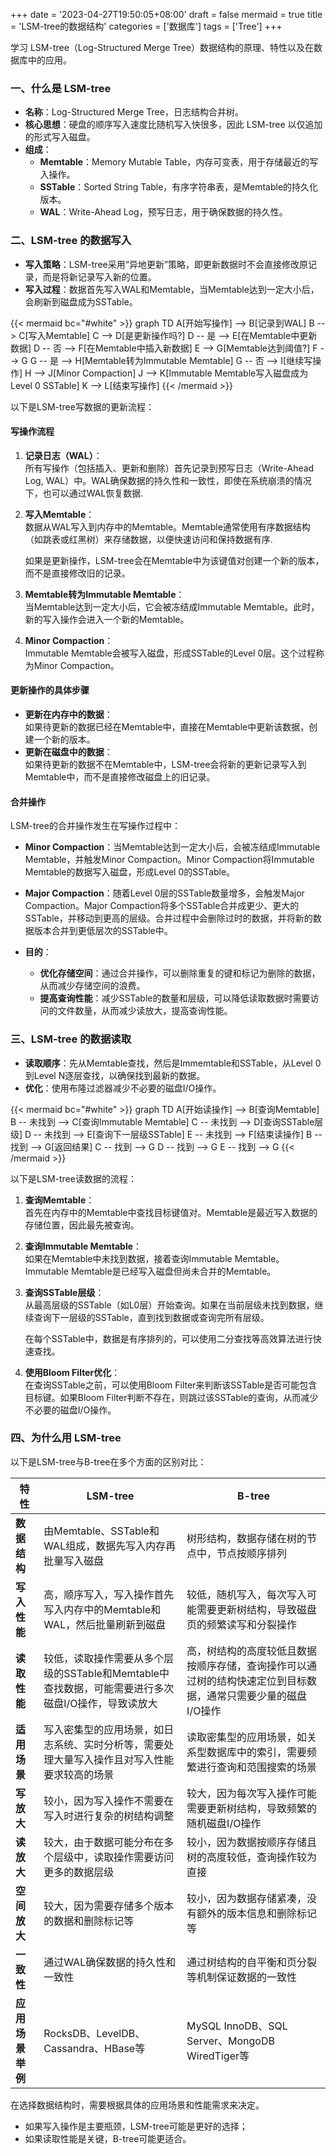 +++
date = '2023-04-27T19:50:05+08:00'
draft = false
mermaid = true
title = 'LSM-tree的数据结构'
categories = ['数据库']
tags = ['Tree']
+++

学习 LSM-tree（Log-Structured Merge Tree）数据结构的原理、特性以及在数据库中的应用。
<!--more-->


### 一、什么是 LSM-tree

- **名称**：Log-Structured Merge Tree，日志结构合并树。  
- **核心思想**：硬盘的顺序写入速度比随机写入快很多，因此 LSM-tree 以仅追加的形式写入磁盘。  
- **组成**：  
  * **Memtable**：Memory Mutable Table，内存可变表，用于存储最近的写入操作。
  * **SSTable**：Sorted String Table，有序字符串表，是Memtable的持久化版本。
  * **WAL**：Write-Ahead Log，预写日志，用于确保数据的持久性。

### 二、LSM-tree 的数据写入

- **写入策略**：LSM-tree采用“异地更新”策略，即更新数据时不会直接修改原记录，而是将新记录写入新的位置。
- **写入过程**：数据首先写入WAL和Memtable，当Memtable达到一定大小后，会刷新到磁盘成为SSTable。

{{< mermaid bc="#white" >}}
graph TD
    A[开始写操作] --> B[记录到WAL]
    B --> C[写入Memtable]
    C --> D[是更新操作吗?]
    D -- 是 --> E[在Memtable中更新数据]
    D -- 否 --> F[在Memtable中插入新数据]
    E --> G[Memtable达到阈值?]
    F --> G
    G -- 是 --> H[Memtable转为Immutable Memtable]
    G -- 否 --> I[继续写操作]
    H --> J[Minor Compaction]
    J --> K[Immutable Memtable写入磁盘成为Level 0 SSTable]
    K --> L[结束写操作]
{{< /mermaid >}}

以下是LSM-tree写数据的更新流程：

#### 写操作流程

1. **记录日志（WAL）**：  
   所有写操作（包括插入、更新和删除）首先记录到预写日志（Write-Ahead Log, WAL）中。WAL确保数据的持久性和一致性，即使在系统崩溃的情况下，也可以通过WAL恢复数据.

2. **写入Memtable**：  
   数据从WAL写入到内存中的Memtable。Memtable通常使用有序数据结构（如跳表或红黑树）来存储数据，以便快速访问和保持数据有序.

   如果是更新操作，LSM-tree会在Memtable中为该键值对创建一个新的版本，而不是直接修改旧的记录。

3. **Memtable转为Immutable Memtable**：  
   当Memtable达到一定大小后，它会被冻结成Immutable Memtable。此时，新的写入操作会进入一个新的Memtable。

4. **Minor Compaction**：  
   Immutable Memtable会被写入磁盘，形成SSTable的Level 0层。这个过程称为Minor Compaction。

#### 更新操作的具体步骤

* **更新在内存中的数据**：  
  如果待更新的数据已经在Memtable中，直接在Memtable中更新该数据，创建一个新的版本。
* **更新在磁盘中的数据**：  
  如果待更新的数据不在Memtable中，LSM-tree会将新的更新记录写入到Memtable中，而不是直接修改磁盘上的旧记录。

#### 合并操作

LSM-tree的合并操作发生在写操作过程中：  
- **Minor Compaction**：当Memtable达到一定大小后，会被冻结成Immutable Memtable，并触发Minor Compaction。Minor Compaction将Immutable Memtable的数据写入磁盘，形成Level 0的SSTable。
- **Major Compaction**：随着Level 0层的SSTable数量增多，会触发Major Compaction。Major Compaction将多个SSTable合并成更少、更大的SSTable，并移动到更高的层级。合并过程中会删除过时的数据，并将新的数据版本合并到更低层次的SSTable中。

- **目的**：  
  - **优化存储空间**：通过合并操作，可以删除重复的键和标记为删除的数据，从而减少存储空间的浪费。
  - **提高查询性能**：减少SSTable的数量和层级，可以降低读取数据时需要访问的文件数量，从而减少读放大，提高查询性能。

### 三、LSM-tree 的数据读取

* **读取顺序**：先从Memtable查找，然后是Immemtable和SSTable，从Level 0到Level N逐层查找，以确保找到最新的数据。
* **优化**：使用布隆过滤器减少不必要的磁盘I/O操作。

{{< mermaid bc="#white" >}}
graph TD
    A[开始读操作] --> B[查询Memtable]
    B -- 未找到 --> C[查询Immutable Memtable]
    C -- 未找到 --> D[查询SSTable层级]
    D -- 未找到 --> E[查询下一层级SSTable]
    E -- 未找到 --> F[结束读操作]
    B -- 找到 --> G[返回结果]
    C -- 找到 --> G
    D -- 找到 --> G
    E -- 找到 --> G
{{< /mermaid >}}

以下是LSM-tree读数据的流程：

1. **查询Memtable**：  
   首先在内存中的Memtable中查找目标键值对。Memtable是最近写入数据的存储位置，因此最先被查询。

2. **查询Immutable Memtable**：  
   如果在Memtable中未找到数据，接着查询Immutable Memtable。Immutable Memtable是已经写入磁盘但尚未合并的Memtable。

3. **查询SSTable层级**：  
   从最高层级的SSTable（如L0层）开始查询。如果在当前层级未找到数据，继续查询下一层级的SSTable，直到找到数据或查询完所有层级。

   在每个SSTable中，数据是有序排列的，可以使用二分查找等高效算法进行快速查找。

4. **使用Bloom Filter优化**：  
   在查询SSTable之前，可以使用Bloom Filter来判断该SSTable是否可能包含目标键。如果Bloom Filter判断不存在，则跳过该SSTable的查询，从而减少不必要的磁盘I/O操作。

### 四、为什么用 LSM-tree&#x20;

以下是LSM-tree与B-tree在多个方面的区别对比：

| 特性         | LSM-tree                                                   | B-tree                                                   |
| ---------- | ---------------------------------------------------------- | -------------------------------------------------------- |
| **数据结构**   | 由Memtable、SSTable和WAL组成，数据先写入内存再批量写入磁盘                     | 树形结构，数据存储在树的节点中，节点按顺序排列                                  |
| **写入性能**   | 高，顺序写入，写入操作首先写入内存中的Memtable和WAL，然后批量刷新到磁盘                  | 较低，随机写入，每次写入可能需要更新树结构，导致磁盘页的频繁读写和分裂操作                    |
| **读取性能**   | 较低，读取操作需要从多个层级的SSTable和Memtable中查找数据，可能需要进行多次磁盘I/O操作，导致读放大 | 高，树结构的高度较低且数据按顺序存储，查询操作可以通过树的结构快速定位到目标数据，通常只需要少量的磁盘I/O操作 |
| **适用场景**   | 写入密集型的应用场景，如日志系统、实时分析等，需要处理大量写入操作且对写入性能要求较高的场景             | 读取密集型的应用场景，如关系型数据库中的索引，需要频繁进行查询和范围搜索的场景                  |
| **写放大**    | 较小，因为写入操作不需要在写入时进行复杂的树结构调整                                 | 较大，因为每次写入操作可能需要更新树结构，导致频繁的随机磁盘I/O操作                      |
| **读放大**    | 较大，由于数据可能分布在多个层级中，读取操作需要访问更多的数据层级                          | 较小，因为数据按顺序存储且树的高度较低，查询操作较为直接                             |
| **空间放大**   | 较大，因为需要存储多个版本的数据和删除标记等                                     | 较小，因为数据存储紧凑，没有额外的版本信息和删除标记等                              |
| **一致性**    | 通过WAL确保数据的持久性和一致性                                          | 通过树结构的自平衡和页分裂等机制保证数据的一致性                                 |
| **应用场景举例** | RocksDB、LevelDB、Cassandra、HBase等                           | MySQL InnoDB、SQL Server、MongoDB WiredTiger等              |

在选择数据结构时，需要根据具体的应用场景和性能需求来决定。  
* 如果写入操作是主要瓶颈，LSM-tree可能是更好的选择；
* 如果读取性能是关键，B-tree可能更适合。
